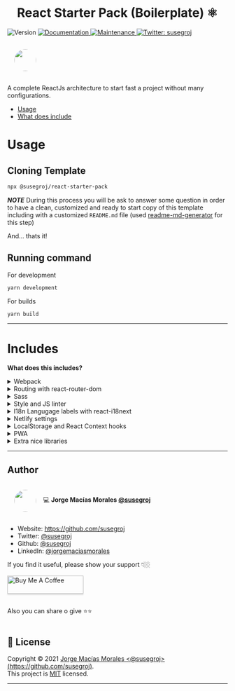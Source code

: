 <h1 align="center">React Starter Pack (Boilerplate) ⚛</h1>
<p>
  <img alt="Version" src="https://img.shields.io/badge/version-1.0.0-blue.svg?cacheSeconds=2592000" />
  <a href="https://github.com/susegroj/react-starter-pack#readme" target="_blank">
    <img alt="Documentation" src="https://img.shields.io/badge/documentation-yes-brightgreen.svg" />
  </a>
  <a href="https://github.com/susegroj/react-starter-pack/graphs/commit-activity" target="_blank">
    <img alt="Maintenance" src="https://img.shields.io/badge/Maintained%3F-yes-green.svg" />
  </a>
  <a href="https://twitter.com/susegroj" target="_blank">
    <img alt="Twitter: susegroj" src="https://img.shields.io/twitter/follow/susegroj.svg?style=social" />
  </a>
</p>
<img src="https://pbs.twimg.com/profile_images/1369193856193896455/ci1iOBnV_400x400.jpg" width=50 height=50 style="border-radius: 50%;
  margin: 1rem;" />
  
A complete ReactJs architecture to start fast a project without many configurations. 


- [Usage](#usage)
- [What does include](#includes)

# Usage 

## Cloning Template

```bash
npx @susegroj/react-starter-pack
```

***NOTE***
During this process you will be ask to answer some question in order to have a clean, customized and ready to start copy of this template including with a customized `README.md` file (used [readme-md-generator](https://github.com/kefranabg/readme-md-generator) for this step)

And... thats it!

## Running command

For development
```bash
yarn development
```

For builds
```bash
yarn build
```

***

# Includes

**What does this includes?**

<details>
  <summary>Webpack</summary>
  
  \
  **Some webpack configurations so you can start fast**
  - Alias for imports
  - Js and Jsx extension resolver
  - Source Map in development mode
  - Hashes for files and images
  - Loaders:
    - Babel loader
    - Html Loader
    - Css, style and sass loaders
    - Png, svg, jpg, jpeg, gif loader settings
    - Fonts loader
  - Three files configurations
    - All the commons configurations between environments `webpack.commons.js`
    - Optimized for development environment `webpack.config.dev.js` 
    - Optimized for production environment `webpack.config.js`
</details>

<details>
  <summary>Routing with react-router-dom</summary>
  
  \
  **Some simple routing configurations, easily to handle**
  - An easy configurable `routes.js` files with params for private and public routes.
  - A `CustomRoute` file with some settings just to add your authorization function based on your needs.
  - A `PrivateRoute,jsx` file with some settings just to add your authorization function based on your needs
  - A main `App.jsx`for handle all the routes, allowing context hook usage and also with i18n language configurations
</details>

<details>
  <summary>Sass</summary>
  
  \
  **A simple but effective sass architecture that includes simple** 
  
  - `animations` A collection of simple animations using mixins
  - `mixins` Custom mixins for repetitive code, save time, includes
    - Animations
    - Keyframe
    - Hover
    - Flex
    - Images
    - Inputs
    - Skeleton Loader
    - Loader
  - `colors` A template where you can create your color variables or a full color theme
  - `fonts` A template where you can add all your fonts
  - `breakpoints` A list of most common used breakpoints
  - `main` A list of most used presets/resets based on my daily bases practices
</details>
  
<details>
  <summary>Style and JS linter</summary>
  
  \
  **Trying to following the best practices and clean code.**
  
   - *Styles* 
      - `stylelint-config-sass-guidelines` rules   
       *Note: Strongly recommended instal stylelint on your code editor for   format on save*
   - *JS*   
      -  `plugin:react/recommended`,`airbnb`, `prettier` rules   
          Note: Strongly recommended having installed eslint and prettier on your code editor for format on save*
</details>

<details>
  <summary>I18n Langugage labels with react-i18next</summary>
  
  \
  You can handle all the labels of your app in multiple languages. It has 2 languages already configured, `english` and `spanish`. There is a function for handle the language change on the `useInitialState`  custom hook which works along with `useLocalStorage`custom hook.
</details>
   
<details>
  <summary>Netlify settings</summary>
  
  \
  It contains a basic pre configurations so yoy can easily deploy your app in Netlify.   
  ***Note*** : Set your base directory as `/` in your netlify configurations in order to handle the routes.
</details>

<details>
  <summary>LocalStorage and React Context hooks</summary>
  
  \
  These two hooks works along perfectly to manage your global state and take advantage for localStorage. Just add your own props on `initialState.js` and your functions on `useInitialState.js` file. `useLocalStorage.js` should not be modify, be careful. 
</details>

<details>
  <summary>PWA</summary>
  
  \
  It also contains a simple pwa configurations.
 </details>

<details>
  <summary>Extra nice libraries</summary>
  
  \
  **I also add some extra libraries that you can use to make your app look and works better**
  
  - React Helmet.  
  This is used to change the tab header on your browser and also to make better SEO. Check more on react-helmet [docs](https://github.com/nfl/react-helmet#readme)
  - React Hook Toast
  I found this nice library to make you easier create and show notifications on your app. Check more on react-hot-toast [docs](https://react-hot-toast.com/docs)
  - React Icons
  A nice library that gatters all nicest svg icons for your app. Check more on react-icons [site](https://react-icons.github.io/react-icons)
  - Husky
  Help us to follow best practices and prevent (runnig our linters) before you commit or push to your repo. Check more [here](https://typicode.github.io/husky/#/)
</details>

*** 

## Author

<div style="display: flex;
  flex-direction: column;">
<section style=" align-items: center;
  display: flex;">
<img src="https://pbs.twimg.com/profile_images/1369193856193896455/ci1iOBnV_400x400.jpg" width=50 height=50 style="border-radius: 50%;
  margin: 1rem;" />

  💻 **Jorge Macías Morales [@susegroj](https://github.com/susegroj)**   
</section>

* Website: <https://github.com/susegroj>
* Twitter: [@susegroj](https://twitter.com/susegroj)
* Github: [@susegroj](https://github.com/susegroj)
* LinkedIn: [@jorgemaciasmorales](https://linkedin.com/in/jorgemaciasmorales)

<section>
If you find it useful, please show your support 👇🏼   <br/>
<a href="https://www.buymeacoffee.com/susegroj" target="_blank"><img src="https://www.buymeacoffee.com/assets/img/custom_images/orange_img.png" alt="Buy Me A Coffee" style="box-shadow: 0 3px 2px 0 rgba(190, 190, 190, 0.5) !important;
  box-shadow: 0 3px 2px 0 rgba(190, 190, 190, 0.5) !important;
  height: 41px !important;
  margin: 16px 0 !important;
  width: 174px !important;" ></a> <br/>

Also you can share o give ⭐⭐ 
</section>
</div>


## 📝 License

Copyright © 2021 [Jorge Macías Morales <@susegroj>(https://github.com/susegroj)](https://github.com/susegroj).<br />
This project is [MIT](https://github.com/susegroj/react-starter-pack/blob/master/LICENSE) licensed.

***


